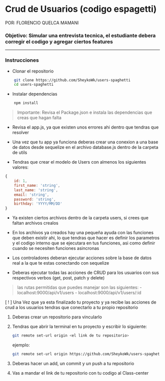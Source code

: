 # Crud de Usuarios (codigo espagetti)

POR: FLORENCIO QUELCA MAMANI
### Objetivo: Simular una entrevista tecnica, el estudiante debera corregir el codigo y agregar ciertos features

---- 

### Instrucciones
- Clonar el repositorio
```bash
    git clone https://github.com/SheykoWk/users-spaghetti
    cd users-spaghetti
```

- Instalar dependencias

```bash
    npm install
```
> Importante: Revisa el Package.json e instala las dependencias que creas que hagan falta

- Revisa el app.js, ya que existen unos errores ahi dentro que tendras que resolver

- Una vez que tu app ya funciona deberas crear una conexion a una base de datos desde sequelize en el archivo database.js dentro de la carpeta de utils

- Tendras que crear el modelo de Users con almenos los siguientes valores: 
```javascript
{
    id: 1,
    first_name: 'string',
    last_name: 'string',
    email: 'string',
    password: 'string',
    birthday: 'YYYY/MM/DD'
}
```
- Ya existen ciertos archivos dentro de la carpeta users, si crees que faltan archivos crealos
- En los archivos ya creados hay una pequeña ayuda con las funciones que deben existir ahi, lo que tendras que hacer es definir los parametros y el codigo interno que se ejecutara en tus funciones, asi como definir cuando se necesiten funciones asincronas
- Los controladores deberan ejecutar acciones sobre la base de datos real a la que te estas conectando con sequelize

- Deberas ejecutar todas las acciones de CRUD para los usuarios con sus respectivos verbos (get, post, patch y delete)

> las rutas permitidas que puedes manejar son las siguientes: 
    - localhost:9000/api/v1/users
    - localhost:9000/api/v1/users/:id

[ ! ] Una Vez que ya esta finalizado tu proyecto y ya recibe las acciones de crud a los usuarios tendras que conectarlo a tu propio repositorio
1. Deberas crear un repositorio para vincularlo
2. Tendras que abrir la terminal en tu proyecto y escribir lo siguiente:
    ```bash
    git remote set-url origin <el link de tu repositorio>
    ```
    ejemplo: 
    ```bash
    git remote set-url origin https://github.com/SheykoWk/users-spaghetti.git
    ```

3. Deberas hacer un add, un commit y un push a tu repositorio
4. Vas a mandar el link de tu repositorio con tu codigo al Class-center